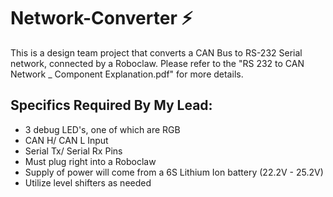 # Network-Converter ⚡️

This is a design team project that converts a CAN Bus to RS-232 Serial network, connected by a Roboclaw. Please refer to the "RS 232 to CAN Network _ Component Explanation.pdf" for more details.

## Specifics Required By My Lead:
- 3 debug LED's, one of which are RGB
- CAN H/ CAN L Input
- Serial Tx/ Serial Rx Pins
- Must plug right into a Roboclaw
- Supply of power will come from a 6S Lithium Ion battery (22.2V - 25.2V)
- Utilize level shifters as needed
  
